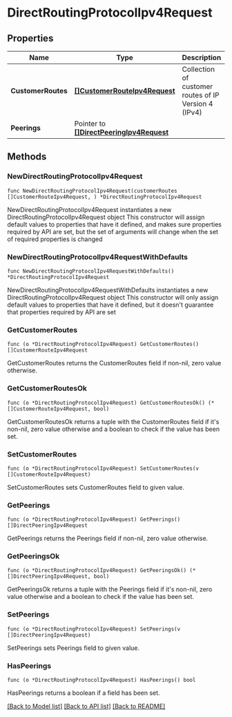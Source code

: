 # DirectRoutingProtocolIpv4Request

## Properties

Name | Type | Description | Notes
------------ | ------------- | ------------- | -------------
**CustomerRoutes** | [**[]CustomerRouteIpv4Request**](CustomerRouteIpv4Request.md) | Collection of customer routes of IP Version 4 (IPv4) | 
**Peerings** | Pointer to [**[]DirectPeeringIpv4Request**](DirectPeeringIpv4Request.md) |  | [optional] 

## Methods

### NewDirectRoutingProtocolIpv4Request

`func NewDirectRoutingProtocolIpv4Request(customerRoutes []CustomerRouteIpv4Request, ) *DirectRoutingProtocolIpv4Request`

NewDirectRoutingProtocolIpv4Request instantiates a new DirectRoutingProtocolIpv4Request object
This constructor will assign default values to properties that have it defined,
and makes sure properties required by API are set, but the set of arguments
will change when the set of required properties is changed

### NewDirectRoutingProtocolIpv4RequestWithDefaults

`func NewDirectRoutingProtocolIpv4RequestWithDefaults() *DirectRoutingProtocolIpv4Request`

NewDirectRoutingProtocolIpv4RequestWithDefaults instantiates a new DirectRoutingProtocolIpv4Request object
This constructor will only assign default values to properties that have it defined,
but it doesn't guarantee that properties required by API are set

### GetCustomerRoutes

`func (o *DirectRoutingProtocolIpv4Request) GetCustomerRoutes() []CustomerRouteIpv4Request`

GetCustomerRoutes returns the CustomerRoutes field if non-nil, zero value otherwise.

### GetCustomerRoutesOk

`func (o *DirectRoutingProtocolIpv4Request) GetCustomerRoutesOk() (*[]CustomerRouteIpv4Request, bool)`

GetCustomerRoutesOk returns a tuple with the CustomerRoutes field if it's non-nil, zero value otherwise
and a boolean to check if the value has been set.

### SetCustomerRoutes

`func (o *DirectRoutingProtocolIpv4Request) SetCustomerRoutes(v []CustomerRouteIpv4Request)`

SetCustomerRoutes sets CustomerRoutes field to given value.


### GetPeerings

`func (o *DirectRoutingProtocolIpv4Request) GetPeerings() []DirectPeeringIpv4Request`

GetPeerings returns the Peerings field if non-nil, zero value otherwise.

### GetPeeringsOk

`func (o *DirectRoutingProtocolIpv4Request) GetPeeringsOk() (*[]DirectPeeringIpv4Request, bool)`

GetPeeringsOk returns a tuple with the Peerings field if it's non-nil, zero value otherwise
and a boolean to check if the value has been set.

### SetPeerings

`func (o *DirectRoutingProtocolIpv4Request) SetPeerings(v []DirectPeeringIpv4Request)`

SetPeerings sets Peerings field to given value.

### HasPeerings

`func (o *DirectRoutingProtocolIpv4Request) HasPeerings() bool`

HasPeerings returns a boolean if a field has been set.


[[Back to Model list]](../README.md#documentation-for-models) [[Back to API list]](../README.md#documentation-for-api-endpoints) [[Back to README]](../README.md)


